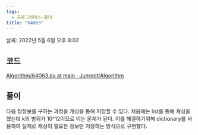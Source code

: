 ```yaml
---
tags:
  - 프로그래머스-풀이
title: "64063"
---
```


날짜: 2022년 5월 6일 오후 8:02

## 코드

[Algorithm/64063.py at main · Junroot/Algorithm](https://github.com/Junroot/Algorithm/blob/main/programmers/64063.py)

## 풀이

다음 방정보를 구하는 과정을 캐싱을 통해 저장할 수 있다. 처음에는 list를 통해 캐싱을 했는데 k의 범위가 10^12이므로 이는 문제가 된다. 이를 해결하기위해 dictionary를 사용하여 실제로 캐싱이 필요한 정보만 저장하는 방식으로 구현했다.
